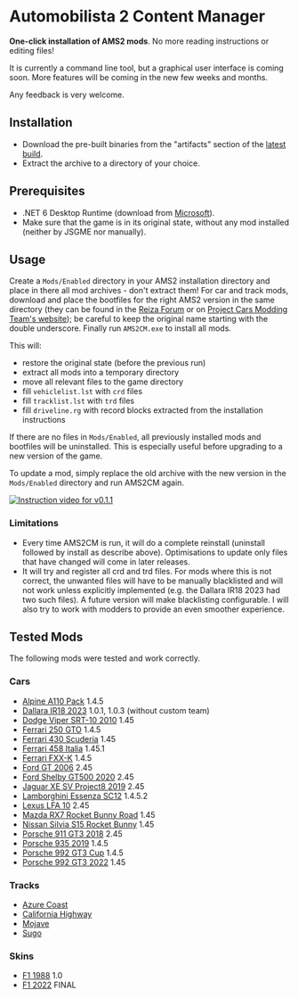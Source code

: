 # Automobilista 2 Content Manager

**One-click installation of AMS2 mods**. No more reading instructions or editing files!

It is currently a command line tool, but a graphical user interface is coming soon. More features will be coming in the new few weeks and months.

Any feedback is very welcome.

## Installation

- Download the pre-built binaries from the "artifacts" section of the [latest build](
https://github.com/OpenSimTools/AMS2CM/actions/workflows/ci.yaml?query=event%3Apush).
- Extract the archive to a directory of your choice.

## Prerequisites
- .NET 6 Desktop Runtime (download from [Microsoft](https://dotnet.microsoft.com/en-us/download/dotnet/6.0)).
- Make sure that the game is in its original state, without any mod installed (neither by JSGME nor manually).

## Usage

Create a `Mods/Enabled` directory in your AMS2 installation directory and place in there all mod archives - don't
extract them! For car and track mods, download and place the bootfiles for the right AMS2 version in the same directory
(they can be found in the [Reiza Forum](https://forum.reizastudios.com/threads/permanent-link-to-bootfiles.30553/) or
on [Project Cars Modding Team's website](https://projectcarsmoddingteam.weebly.com/downloads---automobilista-2.html));
be careful to keep the original name starting with the double underscore. Finally run `AMS2CM.exe` to install all mods.

This will:
- restore the original state (before the previous run)
- extract all mods into a temporary directory
- move all relevant files to the game directory
- fill `vehiclelist.lst` with `crd` files
- fill `tracklist.lst` with `trd` files
- fill `driveline.rg` with record blocks extracted from the installation instructions

If there are no files in `Mods/Enabled`, all previously installed mods and bootfiles will be uninstalled. This is
especially useful before upgrading to a new version of the game.

To update a mod, simply replace the old archive with the new version in the `Mods/Enabled` directory and run AMS2CM
again.

[![Instruction video for v0.1.1](https://img.youtube.com/vi/4tB210UT_rs/hqdefault.jpg)](https://youtu.be/4tB210UT_rs)

### Limitations

- Every time AMS2CM is run, it will do a complete reinstall (uninstall followed by install as describe above).
  Optimisations to update only files that have changed will come in later releases.
- It will try and register all crd and trd files. For mods where this is not correct, the unwanted files will have to
  be manually blacklisted and will not work unless explicitly implemented (e.g. the Dallara IR18 2023 had two such
  files). A future version will make blacklisting configurable. I will also try to work with modders to provide an
  even smoother experience.

## Tested Mods

The following mods were tested and work correctly.

### Cars

- [Alpine A110 Pack](https://projectcarsmoddingteam.weebly.com/downloads---automobilista-2.html) 1.4.5
- [Dallara IR18 2023](https://www.racedepartment.com/downloads/dallara-ir18-2023-mod-road-version.59081/) 1.0.1, 1.0.3 (without custom team)
- [Dodge Viper SRT-10 2010](https://projectcarsmoddingteam.weebly.com/downloads---automobilista-2.html) 1.45
- [Ferrari 250 GTO](https://projectcarsmoddingteam.weebly.com/downloads---automobilista-2.html) 1.4.5
- [Ferrari 430 Scuderia](https://projectcarsmoddingteam.weebly.com/downloads---automobilista-2.html) 1.45
- [Ferrari 458 Italia](https://projectcarsmoddingteam.weebly.com/downloads---automobilista-2.html) 1.45.1
- [Ferrari FXX-K](https://projectcarsmoddingteam.weebly.com/downloads---automobilista-2.html) 1.4.5
- [Ford GT 2006](https://projectcarsmoddingteam.weebly.com/downloads---automobilista-2.html) 2.45
- [Ford Shelby GT500 2020](https://projectcarsmoddingteam.weebly.com/downloads---automobilista-2.html) 2.45
- [Jaguar XE SV Project8 2019](https://projectcarsmoddingteam.weebly.com/downloads---automobilista-2.html) 2.45
- [Lamborghini Essenza SC12](https://projectcarsmoddingteam.weebly.com/downloads---automobilista-2.html) 1.4.5.2
- [Lexus LFA 10](https://projectcarsmoddingteam.weebly.com/downloads---automobilista-2.html) 2.45
- [Mazda RX7 Rocket Bunny Road](https://projectcarsmoddingteam.weebly.com/downloads---automobilista-2.html) 1.45
- [Nissan Silvia S15 Rocket Bunny](https://projectcarsmoddingteam.weebly.com/downloads---automobilista-2.html) 1.45
- [Porsche 911 GT3 2018](https://projectcarsmoddingteam.weebly.com/downloads---automobilista-2.html) 2.45
- [Porsche 935 2019](https://projectcarsmoddingteam.weebly.com/downloads---automobilista-2.html) 1.4.5
- [Porsche 992 GT3 Cup](https://projectcarsmoddingteam.weebly.com/downloads---automobilista-2.html) 1.4.5
- [Porsche 992 GT3 2022](https://projectcarsmoddingteam.weebly.com/downloads---automobilista-2.html) 1.45

### Tracks

- [Azure Coast](https://projectcarsmoddingteam.weebly.com/ams2-tracks.html)
- [California Highway](https://projectcarsmoddingteam.weebly.com/ams2-tracks.html)
- [Mojave](https://projectcarsmoddingteam.weebly.com/ams2-tracks.html)
- [Sugo](https://projectcarsmoddingteam.weebly.com/ams2-tracks.html)

### Skins

- [F1 1988](https://www.racedepartment.com/downloads/ams2-f1-1988-season.54981/) 1.0
- [F1 2022](https://www.racedepartment.com/downloads/f1-2022-skinpack-for-the-f-ultimate-gen-2.50129/) FINAL
